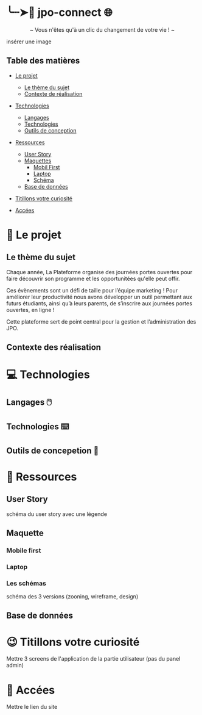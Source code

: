 # ╰┈➤🚪 jpo-connect 🌐

<p align="center"> ~ Vous n'êtes qu'à un clic du changement de votre vie ! ~</p>

insérer une image

## Table des matières

- [Le projet](#Le-projet)

  - [Le thème du sujet](#le-thème-du-sujet)
  - [Contexte de réalisation](#Contexte-de-réalisation)

- [Technologies](#Technologies)

  - [Langages](#langages)
  - [Technologies](#technologies)
  - [Outils de conception](#conceptions)

- [Ressources](#Ressources)

  - [User Story](#UserStory)
  - [Maquettes](##Maquettes)
    - [Mobil First](#Mobil-First)
    - [Laptop](#Laptop)
    - [Schéma](#Schéma)
  - [Base de données](#BDD)

- [Titillons votre curiosité](#Titillons-votre-curiosité)

- [Accées](#site)

# 📢 Le projet

## Le thème du sujet

Chaque année, La Plateforme organise des
journées portes ouvertes pour faire découvrir son programme et les opportunitées qu'elle peut offir.

Ces évènements sont un défi de taille pour
l’équipe marketing ! Pour améliorer leur productivité nous avons développer un outil permettant aux futurs étudiants, ainsi qu’à leurs parents, de s’inscrire aux journées portes ouvertes, en ligne !

Cette plateforme sert de point central pour la gestion et l’administration des JPO.

## Contexte des réalisation

# 💻 Technologies

## Langages 🖱️

## Technologies ⌨️

## Outils de concepetion 💾

# 📁 Ressources

## User Story

schéma du user story avec une légende

## Maquette

### Mobile first

### Laptop

### Les schémas

schéma des 3 versions (zooning, wireframe, design)

## Base de données

# 😉 Titillons votre curiosité

Mettre 3 screens de l'application de la partie utilisateur (pas du panel admin)

# 🔗 Accées

Mettre le lien du site
